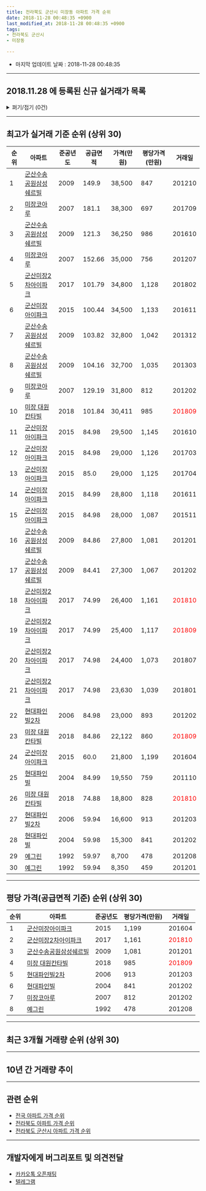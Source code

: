 ```yaml
---
title: 전라북도 군산시 미장동 아파트 가격 순위
date: 2018-11-28 00:48:35 +0900
last_modified_at: 2018-11-28 00:48:35 +0900
tags:
- 전라북도 군산시
- 미장동

---
```


* 마지막 업데이트 날짜 : 2018-11-28 00:48:35

---

## 2018.11.28 에 등록된 신규 실거래가 목록

<details>
<summary>펴기/접기 (0건)</summary>
<div markdown="1">

|아파트|준공년도|공급면적|가격(만원)|평당가격(만원)|거래일|
|---|---|---|---|---|---|
|없음||||||


</div>
</details>

---

## 최고가 실거래 기준 순위 (상위 30)


|순위|아파트|준공년도|공급면적|가격(만원)|평당가격(만원)|거래일|
|---|---|---|---|---|---|---|
|1|[군산수송공원삼성쉐르빌](https://search.naver.com/search.naver?query=%EC%A0%84%EB%9D%BC%EB%B6%81%EB%8F%84+%EA%B5%B0%EC%82%B0%EC%8B%9C+%EB%AF%B8%EC%9E%A5%EB%8F%99+%EA%B5%B0%EC%82%B0%EC%88%98%EC%86%A1%EA%B3%B5%EC%9B%90%EC%82%BC%EC%84%B1%EC%89%90%EB%A5%B4%EB%B9%8C)|2009|149.9|38,500|847|201210|
|2|[미장코아루](https://search.naver.com/search.naver?query=%EC%A0%84%EB%9D%BC%EB%B6%81%EB%8F%84+%EA%B5%B0%EC%82%B0%EC%8B%9C+%EB%AF%B8%EC%9E%A5%EB%8F%99+%EB%AF%B8%EC%9E%A5%EC%BD%94%EC%95%84%EB%A3%A8)|2007|181.1|38,300|697|201709|
|3|[군산수송공원삼성쉐르빌](https://search.naver.com/search.naver?query=%EC%A0%84%EB%9D%BC%EB%B6%81%EB%8F%84+%EA%B5%B0%EC%82%B0%EC%8B%9C+%EB%AF%B8%EC%9E%A5%EB%8F%99+%EA%B5%B0%EC%82%B0%EC%88%98%EC%86%A1%EA%B3%B5%EC%9B%90%EC%82%BC%EC%84%B1%EC%89%90%EB%A5%B4%EB%B9%8C)|2009|121.3|36,250|986|201610|
|4|[미장코아루](https://search.naver.com/search.naver?query=%EC%A0%84%EB%9D%BC%EB%B6%81%EB%8F%84+%EA%B5%B0%EC%82%B0%EC%8B%9C+%EB%AF%B8%EC%9E%A5%EB%8F%99+%EB%AF%B8%EC%9E%A5%EC%BD%94%EC%95%84%EB%A3%A8)|2007|152.66|35,000|756|201207|
|5|[군산미장2차아이파크](https://search.naver.com/search.naver?query=%EC%A0%84%EB%9D%BC%EB%B6%81%EB%8F%84+%EA%B5%B0%EC%82%B0%EC%8B%9C+%EB%AF%B8%EC%9E%A5%EB%8F%99+%EA%B5%B0%EC%82%B0%EB%AF%B8%EC%9E%A52%EC%B0%A8%EC%95%84%EC%9D%B4%ED%8C%8C%ED%81%AC)|2017|101.79|34,800|1,128|201802|
|6|[군산미장아이파크](https://search.naver.com/search.naver?query=%EC%A0%84%EB%9D%BC%EB%B6%81%EB%8F%84+%EA%B5%B0%EC%82%B0%EC%8B%9C+%EB%AF%B8%EC%9E%A5%EB%8F%99+%EA%B5%B0%EC%82%B0%EB%AF%B8%EC%9E%A5%EC%95%84%EC%9D%B4%ED%8C%8C%ED%81%AC)|2015|100.44|34,500|1,133|201611|
|7|[군산수송공원삼성쉐르빌](https://search.naver.com/search.naver?query=%EC%A0%84%EB%9D%BC%EB%B6%81%EB%8F%84+%EA%B5%B0%EC%82%B0%EC%8B%9C+%EB%AF%B8%EC%9E%A5%EB%8F%99+%EA%B5%B0%EC%82%B0%EC%88%98%EC%86%A1%EA%B3%B5%EC%9B%90%EC%82%BC%EC%84%B1%EC%89%90%EB%A5%B4%EB%B9%8C)|2009|103.82|32,800|1,042|201312|
|8|[군산수송공원삼성쉐르빌](https://search.naver.com/search.naver?query=%EC%A0%84%EB%9D%BC%EB%B6%81%EB%8F%84+%EA%B5%B0%EC%82%B0%EC%8B%9C+%EB%AF%B8%EC%9E%A5%EB%8F%99+%EA%B5%B0%EC%82%B0%EC%88%98%EC%86%A1%EA%B3%B5%EC%9B%90%EC%82%BC%EC%84%B1%EC%89%90%EB%A5%B4%EB%B9%8C)|2009|104.16|32,700|1,035|201303|
|9|[미장코아루](https://search.naver.com/search.naver?query=%EC%A0%84%EB%9D%BC%EB%B6%81%EB%8F%84+%EA%B5%B0%EC%82%B0%EC%8B%9C+%EB%AF%B8%EC%9E%A5%EB%8F%99+%EB%AF%B8%EC%9E%A5%EC%BD%94%EC%95%84%EB%A3%A8)|2007|129.19|31,800|812|201202|
|10|[미장 대원칸타빌](https://search.naver.com/search.naver?query=%EC%A0%84%EB%9D%BC%EB%B6%81%EB%8F%84+%EA%B5%B0%EC%82%B0%EC%8B%9C+%EB%AF%B8%EC%9E%A5%EB%8F%99+%EB%AF%B8%EC%9E%A5+%EB%8C%80%EC%9B%90%EC%B9%B8%ED%83%80%EB%B9%8C)|2018|101.84|30,411|985|<span style="color:red">201809</span>|
|11|[군산미장아이파크](https://search.naver.com/search.naver?query=%EC%A0%84%EB%9D%BC%EB%B6%81%EB%8F%84+%EA%B5%B0%EC%82%B0%EC%8B%9C+%EB%AF%B8%EC%9E%A5%EB%8F%99+%EA%B5%B0%EC%82%B0%EB%AF%B8%EC%9E%A5%EC%95%84%EC%9D%B4%ED%8C%8C%ED%81%AC)|2015|84.98|29,500|1,145|201610|
|12|[군산미장아이파크](https://search.naver.com/search.naver?query=%EC%A0%84%EB%9D%BC%EB%B6%81%EB%8F%84+%EA%B5%B0%EC%82%B0%EC%8B%9C+%EB%AF%B8%EC%9E%A5%EB%8F%99+%EA%B5%B0%EC%82%B0%EB%AF%B8%EC%9E%A5%EC%95%84%EC%9D%B4%ED%8C%8C%ED%81%AC)|2015|84.98|29,000|1,126|201703|
|13|[군산미장아이파크](https://search.naver.com/search.naver?query=%EC%A0%84%EB%9D%BC%EB%B6%81%EB%8F%84+%EA%B5%B0%EC%82%B0%EC%8B%9C+%EB%AF%B8%EC%9E%A5%EB%8F%99+%EA%B5%B0%EC%82%B0%EB%AF%B8%EC%9E%A5%EC%95%84%EC%9D%B4%ED%8C%8C%ED%81%AC)|2015|85.0|29,000|1,125|201704|
|14|[군산미장아이파크](https://search.naver.com/search.naver?query=%EC%A0%84%EB%9D%BC%EB%B6%81%EB%8F%84+%EA%B5%B0%EC%82%B0%EC%8B%9C+%EB%AF%B8%EC%9E%A5%EB%8F%99+%EA%B5%B0%EC%82%B0%EB%AF%B8%EC%9E%A5%EC%95%84%EC%9D%B4%ED%8C%8C%ED%81%AC)|2015|84.99|28,800|1,118|201611|
|15|[군산미장아이파크](https://search.naver.com/search.naver?query=%EC%A0%84%EB%9D%BC%EB%B6%81%EB%8F%84+%EA%B5%B0%EC%82%B0%EC%8B%9C+%EB%AF%B8%EC%9E%A5%EB%8F%99+%EA%B5%B0%EC%82%B0%EB%AF%B8%EC%9E%A5%EC%95%84%EC%9D%B4%ED%8C%8C%ED%81%AC)|2015|84.98|28,000|1,087|201511|
|16|[군산수송공원삼성쉐르빌](https://search.naver.com/search.naver?query=%EC%A0%84%EB%9D%BC%EB%B6%81%EB%8F%84+%EA%B5%B0%EC%82%B0%EC%8B%9C+%EB%AF%B8%EC%9E%A5%EB%8F%99+%EA%B5%B0%EC%82%B0%EC%88%98%EC%86%A1%EA%B3%B5%EC%9B%90%EC%82%BC%EC%84%B1%EC%89%90%EB%A5%B4%EB%B9%8C)|2009|84.86|27,800|1,081|201201|
|17|[군산수송공원삼성쉐르빌](https://search.naver.com/search.naver?query=%EC%A0%84%EB%9D%BC%EB%B6%81%EB%8F%84+%EA%B5%B0%EC%82%B0%EC%8B%9C+%EB%AF%B8%EC%9E%A5%EB%8F%99+%EA%B5%B0%EC%82%B0%EC%88%98%EC%86%A1%EA%B3%B5%EC%9B%90%EC%82%BC%EC%84%B1%EC%89%90%EB%A5%B4%EB%B9%8C)|2009|84.41|27,300|1,067|201202|
|18|[군산미장2차아이파크](https://search.naver.com/search.naver?query=%EC%A0%84%EB%9D%BC%EB%B6%81%EB%8F%84+%EA%B5%B0%EC%82%B0%EC%8B%9C+%EB%AF%B8%EC%9E%A5%EB%8F%99+%EA%B5%B0%EC%82%B0%EB%AF%B8%EC%9E%A52%EC%B0%A8%EC%95%84%EC%9D%B4%ED%8C%8C%ED%81%AC)|2017|74.99|26,400|1,161|<span style="color:red">201810</span>|
|19|[군산미장2차아이파크](https://search.naver.com/search.naver?query=%EC%A0%84%EB%9D%BC%EB%B6%81%EB%8F%84+%EA%B5%B0%EC%82%B0%EC%8B%9C+%EB%AF%B8%EC%9E%A5%EB%8F%99+%EA%B5%B0%EC%82%B0%EB%AF%B8%EC%9E%A52%EC%B0%A8%EC%95%84%EC%9D%B4%ED%8C%8C%ED%81%AC)|2017|74.99|25,400|1,117|<span style="color:red">201809</span>|
|20|[군산미장2차아이파크](https://search.naver.com/search.naver?query=%EC%A0%84%EB%9D%BC%EB%B6%81%EB%8F%84+%EA%B5%B0%EC%82%B0%EC%8B%9C+%EB%AF%B8%EC%9E%A5%EB%8F%99+%EA%B5%B0%EC%82%B0%EB%AF%B8%EC%9E%A52%EC%B0%A8%EC%95%84%EC%9D%B4%ED%8C%8C%ED%81%AC)|2017|74.98|24,400|1,073|201807|
|21|[군산미장2차아이파크](https://search.naver.com/search.naver?query=%EC%A0%84%EB%9D%BC%EB%B6%81%EB%8F%84+%EA%B5%B0%EC%82%B0%EC%8B%9C+%EB%AF%B8%EC%9E%A5%EB%8F%99+%EA%B5%B0%EC%82%B0%EB%AF%B8%EC%9E%A52%EC%B0%A8%EC%95%84%EC%9D%B4%ED%8C%8C%ED%81%AC)|2017|74.98|23,630|1,039|201801|
|22|[현대파인빌2차](https://search.naver.com/search.naver?query=%EC%A0%84%EB%9D%BC%EB%B6%81%EB%8F%84+%EA%B5%B0%EC%82%B0%EC%8B%9C+%EB%AF%B8%EC%9E%A5%EB%8F%99+%ED%98%84%EB%8C%80%ED%8C%8C%EC%9D%B8%EB%B9%8C2%EC%B0%A8)|2006|84.98|23,000|893|201202|
|23|[미장 대원칸타빌](https://search.naver.com/search.naver?query=%EC%A0%84%EB%9D%BC%EB%B6%81%EB%8F%84+%EA%B5%B0%EC%82%B0%EC%8B%9C+%EB%AF%B8%EC%9E%A5%EB%8F%99+%EB%AF%B8%EC%9E%A5+%EB%8C%80%EC%9B%90%EC%B9%B8%ED%83%80%EB%B9%8C)|2018|84.86|22,122|860|<span style="color:red">201809</span>|
|24|[군산미장아이파크](https://search.naver.com/search.naver?query=%EC%A0%84%EB%9D%BC%EB%B6%81%EB%8F%84+%EA%B5%B0%EC%82%B0%EC%8B%9C+%EB%AF%B8%EC%9E%A5%EB%8F%99+%EA%B5%B0%EC%82%B0%EB%AF%B8%EC%9E%A5%EC%95%84%EC%9D%B4%ED%8C%8C%ED%81%AC)|2015|60.0|21,800|1,199|201604|
|25|[현대파인빌](https://search.naver.com/search.naver?query=%EC%A0%84%EB%9D%BC%EB%B6%81%EB%8F%84+%EA%B5%B0%EC%82%B0%EC%8B%9C+%EB%AF%B8%EC%9E%A5%EB%8F%99+%ED%98%84%EB%8C%80%ED%8C%8C%EC%9D%B8%EB%B9%8C)|2004|84.99|19,550|759|201110|
|26|[미장 대원칸타빌](https://search.naver.com/search.naver?query=%EC%A0%84%EB%9D%BC%EB%B6%81%EB%8F%84+%EA%B5%B0%EC%82%B0%EC%8B%9C+%EB%AF%B8%EC%9E%A5%EB%8F%99+%EB%AF%B8%EC%9E%A5+%EB%8C%80%EC%9B%90%EC%B9%B8%ED%83%80%EB%B9%8C)|2018|74.88|18,800|828|<span style="color:red">201810</span>|
|27|[현대파인빌2차](https://search.naver.com/search.naver?query=%EC%A0%84%EB%9D%BC%EB%B6%81%EB%8F%84+%EA%B5%B0%EC%82%B0%EC%8B%9C+%EB%AF%B8%EC%9E%A5%EB%8F%99+%ED%98%84%EB%8C%80%ED%8C%8C%EC%9D%B8%EB%B9%8C2%EC%B0%A8)|2006|59.94|16,600|913|201203|
|28|[현대파인빌](https://search.naver.com/search.naver?query=%EC%A0%84%EB%9D%BC%EB%B6%81%EB%8F%84+%EA%B5%B0%EC%82%B0%EC%8B%9C+%EB%AF%B8%EC%9E%A5%EB%8F%99+%ED%98%84%EB%8C%80%ED%8C%8C%EC%9D%B8%EB%B9%8C)|2004|59.98|15,300|841|201202|
|29|[예그린](https://search.naver.com/search.naver?query=%EC%A0%84%EB%9D%BC%EB%B6%81%EB%8F%84+%EA%B5%B0%EC%82%B0%EC%8B%9C+%EB%AF%B8%EC%9E%A5%EB%8F%99+%EC%98%88%EA%B7%B8%EB%A6%B0)|1992|59.97|8,700|478|201208|
|30|[예그린](https://search.naver.com/search.naver?query=%EC%A0%84%EB%9D%BC%EB%B6%81%EB%8F%84+%EA%B5%B0%EC%82%B0%EC%8B%9C+%EB%AF%B8%EC%9E%A5%EB%8F%99+%EC%98%88%EA%B7%B8%EB%A6%B0)|1992|59.94|8,350|459|201201|


---

## 평당 가격(공급면적 기준) 순위 (상위 30)


|순위|아파트|준공년도|평당가격(만원)|거래일|
|---|---|---|---|---|
|1|[군산미장아이파크](https://search.naver.com/search.naver?query=%EC%A0%84%EB%9D%BC%EB%B6%81%EB%8F%84+%EA%B5%B0%EC%82%B0%EC%8B%9C+%EB%AF%B8%EC%9E%A5%EB%8F%99+%EA%B5%B0%EC%82%B0%EB%AF%B8%EC%9E%A5%EC%95%84%EC%9D%B4%ED%8C%8C%ED%81%AC)|2015|1,199|201604|
|2|[군산미장2차아이파크](https://search.naver.com/search.naver?query=%EC%A0%84%EB%9D%BC%EB%B6%81%EB%8F%84+%EA%B5%B0%EC%82%B0%EC%8B%9C+%EB%AF%B8%EC%9E%A5%EB%8F%99+%EA%B5%B0%EC%82%B0%EB%AF%B8%EC%9E%A52%EC%B0%A8%EC%95%84%EC%9D%B4%ED%8C%8C%ED%81%AC)|2017|1,161|<span style="color:red">201810</span>|
|3|[군산수송공원삼성쉐르빌](https://search.naver.com/search.naver?query=%EC%A0%84%EB%9D%BC%EB%B6%81%EB%8F%84+%EA%B5%B0%EC%82%B0%EC%8B%9C+%EB%AF%B8%EC%9E%A5%EB%8F%99+%EA%B5%B0%EC%82%B0%EC%88%98%EC%86%A1%EA%B3%B5%EC%9B%90%EC%82%BC%EC%84%B1%EC%89%90%EB%A5%B4%EB%B9%8C)|2009|1,081|201201|
|4|[미장 대원칸타빌](https://search.naver.com/search.naver?query=%EC%A0%84%EB%9D%BC%EB%B6%81%EB%8F%84+%EA%B5%B0%EC%82%B0%EC%8B%9C+%EB%AF%B8%EC%9E%A5%EB%8F%99+%EB%AF%B8%EC%9E%A5+%EB%8C%80%EC%9B%90%EC%B9%B8%ED%83%80%EB%B9%8C)|2018|985|<span style="color:red">201809</span>|
|5|[현대파인빌2차](https://search.naver.com/search.naver?query=%EC%A0%84%EB%9D%BC%EB%B6%81%EB%8F%84+%EA%B5%B0%EC%82%B0%EC%8B%9C+%EB%AF%B8%EC%9E%A5%EB%8F%99+%ED%98%84%EB%8C%80%ED%8C%8C%EC%9D%B8%EB%B9%8C2%EC%B0%A8)|2006|913|201203|
|6|[현대파인빌](https://search.naver.com/search.naver?query=%EC%A0%84%EB%9D%BC%EB%B6%81%EB%8F%84+%EA%B5%B0%EC%82%B0%EC%8B%9C+%EB%AF%B8%EC%9E%A5%EB%8F%99+%ED%98%84%EB%8C%80%ED%8C%8C%EC%9D%B8%EB%B9%8C)|2004|841|201202|
|7|[미장코아루](https://search.naver.com/search.naver?query=%EC%A0%84%EB%9D%BC%EB%B6%81%EB%8F%84+%EA%B5%B0%EC%82%B0%EC%8B%9C+%EB%AF%B8%EC%9E%A5%EB%8F%99+%EB%AF%B8%EC%9E%A5%EC%BD%94%EC%95%84%EB%A3%A8)|2007|812|201202|
|8|[예그린](https://search.naver.com/search.naver?query=%EC%A0%84%EB%9D%BC%EB%B6%81%EB%8F%84+%EA%B5%B0%EC%82%B0%EC%8B%9C+%EB%AF%B8%EC%9E%A5%EB%8F%99+%EC%98%88%EA%B7%B8%EB%A6%B0)|1992|478|201208|


---

## 최근 3개월 거래량 순위 (상위 30)


<div style="width:100%;">
    <canvas id="deal_count_ranking" height="250"></canvas>
</div>


<script>
new Chart(document.getElementById("deal_count_ranking"), {
    type: 'horizontalBar',
    data: {
        labels: ['현대파인빌', '군산미장아이파크', '현대파인빌2차', '군산미장2차아이파크', '군산수송공원삼성쉐르빌', '미장 대원칸타빌', '예그린', '미장코아루'],
        datasets: [{
            label: '실거래 수',
            data: [7, 6, 4, 4, 3, 3, 1, 1],
            borderColor: "rgba(255, 0, 128, 1)",
            backgroundColor: "rgba(255, 0, 128, 0.5)",
            fill: false,
        }]
    },
    options: {
        responsive: true,
        title: {
            display: true,
            text: '최근 3개월 거래량 순위'
        },
        tooltips: {
            mode: 'index',
            intersect: false,
            callbacks: {
                title: function(tooltipItems, data) {
                    return "실거래 수:";
                },
                label: function(tooltipItem, data) {
                    return data.labels[tooltipItem.index] + ": " + tooltipItem.xLabel;
                }
            }
        },
        hover: {
            mode: 'nearest',
            intersect: true
        },
        scales: {
            xAxes: [{
                display: true,
                scaleLabel: {
                    display: true,
                    labelString: '실거래 수'
                },
                ticks: {
                    suggestedMin: 0,
                }
            }],
            yAxes: [{
                display: true,
                ticks: {
                    autoSkip: false,
                    callback: function(value, index, values) {
                        if (value.length > 15)
                            return value.substr(0, 13) + "...";
                        else
                            return value;
                    }
                },
                scaleLabel: {
                    display: false,
                }
            }]
        }
    }
});

</script>


---

## 10년 간 거래량 추이


<div style="width:100%;">
    <canvas id="deal_progress" height="250"></canvas>
</div>

<script>
new Chart(document.getElementById("deal_progress"), {
    type: 'line',
    data: {
        labels: ['200811','200812','200901','200902','200903','200904','200905','200906','200907','200908','200909','200910','200911','200912','201001','201002','201003','201004','201005','201006','201007','201008','201009','201010','201011','201012','201101','201102','201103','201104','201105','201106','201107','201108','201109','201110','201111','201112','201201','201202','201203','201204','201205','201206','201207','201208','201209','201210','201211','201212','201301','201302','201303','201304','201305','201306','201307','201308','201309','201310','201311','201312','201401','201402','201403','201404','201405','201406','201407','201408','201409','201410','201411','201412','201501','201502','201503','201504','201505','201506','201507','201508','201509','201510','201511','201512','201601','201602','201603','201604','201605','201606','201607','201608','201609','201610','201611','201612','201701','201702','201703','201704','201705','201706','201707','201708','201709','201710','201711','201712','201801','201802','201803','201804','201805','201806','201807','201808','201809','201810','201811'],
        datasets: [{
            label: '실거래 수',
            pointRadius: 1,
            data: [29, 9, 48, 11, 13, 28, 29, 26, 20, 23, 19, 20, 11, 17, 47, 35, 37, 16, 16, 17, 13, 10, 16, 11, 11, 19, 17, 22, 12, 13, 11, 15, 19, 17, 15, 16, 13, 7, 9, 14, 8, 18, 8, 3, 4, 7, 12, 7, 10, 6, 7, 5, 7, 14, 10, 7, 2, 4, 9, 19, 5, 7, 8, 9, 12, 6, 7, 6, 4, 4, 5, 6, 3, 5, 13, 12, 16, 11, 10, 4, 13, 9, 4, 15, 8, 5, 7, 7, 8, 5, 14, 10, 15, 15, 9, 11, 15, 12, 9, 12, 9, 11, 9, 12, 13, 12, 10, 14, 6, 7, 11, 7, 10, 13, 5, 7, 13, 5, 13, 10, 6],
            borderColor: "rgba(255, 201, 14, 1)",
            backgroundColor: "rgba(255, 201, 14, 0.5)",
            fill: true,
        }]
    },
    options: {
        responsive: true,
        title: {
            display: true,
            text: '10년간 거래량 추이'
        },
        tooltips: {
            mode: 'index',
            intersect: false,
        },
        hover: {
            mode: 'nearest',
            intersect: true
        },
        scales: {
            xAxes: [{
                display: true,
                scaleLabel: {
                    display: true,
                    labelString: '년/월'
                }
            }],
            yAxes: [{
                display: true,
                ticks: {
                    suggestedMin: 0,
                },
                scaleLabel: {
                    display: true,
                    labelString: '실거래 수'
                }
            }]
        }
    }
});

</script>


---

## 관련 순위

- [전국 아파트 가격 순위](https://inasie.github.io/apt-ranking/전국)
- [전라북도 아파트 가격 순위](https://inasie.github.io/apt-ranking/전라북도)
- [전라북도 군산시 아파트 가격 순위](https://inasie.github.io/apt-ranking/전라북도-군산시)


---

## 개발자에게 버그리포트 및 의견전달

- [카카오톡 오픈채팅](https://open.kakao.com/o/gLJUAP4)
- [텔레그램](https://t.me/inasie)

